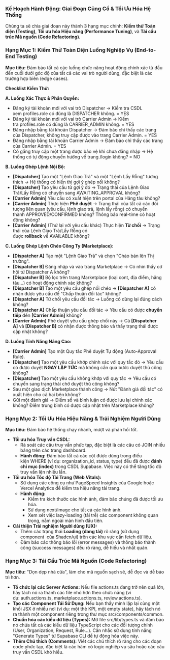 ### **Kế Hoạch Hành Động: Giai Đoạn Củng Cố & Tối Ưu Hóa Hệ Thống**

Chúng ta sẽ chia giai đoạn này thành 3 hạng mục chính: **Kiểm thử Toàn diện (Testing)**, **Tối ưu hóa Hiệu năng (Performance Tuning)**, và **Tái cấu trúc Mã nguồn (Code Refactoring)**.

### **Hạng Mục 1: Kiểm Thử Toàn Diện Luồng Nghiệp Vụ (End-to-End Testing)**

**Mục tiêu:** Đảm bảo tất cả các luồng chức năng hoạt động chính xác từ đầu đến cuối dưới góc độ của tất cả các vai trò người dùng, đặc biệt là các trường hợp biên (edge cases).

**Checklist Kiểm Thử:**

**A. Luồng Xác Thực & Phân Quyền:**

- Đăng ký tài khoản mới với vai trò Dispatcher -> Kiểm tra CSDL xem profiles.role có đúng là DISPATCHER không. = YES
- Đăng ký tài khoản mới với vai trò Carrier Admin -> Kiểm tra profiles.role có đúng là CARRIER_ADMIN không. = YES
- Đăng nhập bằng tài khoản Dispatcher -> Đảm bảo chỉ thấy các trang của Dispatcher, không truy cập được vào trang Carrier Admin. = YES
- Đăng nhập bằng tài khoản Carrier Admin -> Đảm bảo chỉ thấy các trang của Carrier Admin. = YES
- Cố gắng truy cập một trang được bảo vệ khi chưa đăng nhập -> Hệ thống có tự động chuyển hướng về trang /login không? = NO

**B. Luồng Ghép Lệnh Nội Bộ:**

- **[Dispatcher]** Tạo một "Lệnh Giao Trả" và một "Lệnh Lấy Rỗng" tương thích -> Hệ thống có hiển thị gợi ý ghép nối không?
- **[Dispatcher]** Tạo yêu cầu từ gợi ý đó -> Trạng thái của Lệnh Giao Trả/Lấy Rỗng có chuyển sang AWAITING_APPROVAL không?
- **[Carrier Admin]** Yêu cầu có xuất hiện trên portal của Hãng tàu không?
- **[Carrier Admin]** Thực hiện **Phê duyệt** -> Trạng thái của tất cả các đối tượng liên quan (yêu cầu, lệnh giao trả, lệnh lấy rỗng) có chuyển thành APPROVED/CONFIRMED không? Thông báo real-time có hoạt động không?
- **[Carrier Admin]** (Thử lại với yêu cầu khác) Thực hiện **Từ chối** -> Trạng thái của Lệnh Giao Trả/Lấy Rỗng có được **rollback** về AVAILABLE không?

**C. Luồng Ghép Lệnh Chéo Công Ty (Marketplace):**

- **[Dispatcher A]** Tạo một "Lệnh Giao Trả" và chọn "Chào bán lên Thị trường".
- **[Dispatcher B]** Đăng nhập và vào trang Marketplace -> Có nhìn thấy cơ hội từ Dispatcher A không?
- **[Dispatcher B]** Bộ lọc trên trang Marketplace (loại cont, địa điểm, hãng tàu...) có hoạt động chính xác không?
- **[Dispatcher B]** Tạo một yêu cầu ghép nối chéo -> **[Dispatcher A]** có nhận được yêu cầu để "Chấp thuận đối tác" không?
- **[Dispatcher A]** Từ chối yêu cầu đối tác -> Luồng có dừng lại đúng cách không?
- **[Dispatcher A]** Chấp thuận yêu cầu đối tác -> Yêu cầu có được **chuyển tiếp** đến **[Carrier Admin]** không?
- **[Carrier Admin]** Phê duyệt yêu cầu ghép chối này -> Cả **[Dispatcher A]** và **[Dispatcher B]** có nhận được thông báo và thấy trạng thái được cập nhật không?

**D. Luồng Tính Năng Nâng Cao:**

- **[Carrier Admin]** Tạo một Quy tắc Phê duyệt Tự động (Auto-Approval Rule).
- **[Dispatcher]** Tạo một yêu cầu khớp chính xác với quy tắc đó -> Yêu cầu có được duyệt **NGAY LẬP TỨC** mà không cần qua bước duyệt thủ công không?
- **[Dispatcher]** Tạo một yêu cầu không khớp với quy tắc -> Yêu cầu có chuyển sang trạng thái chờ duyệt thủ công không?
- Sau một giao dịch Marketplace thành công -> Nút "Đánh giá đối tác" có xuất hiện cho cả hai bên không?
- Gửi một đánh giá -> Điểm số và bình luận có được lưu lại chính xác không? Điểm trung bình có được cập nhật trên Marketplace không?

### **Hạng Mục 2: Tối Ưu Hóa Hiệu Năng & Trải Nghiệm Người Dùng**

**Mục tiêu:** Đảm bảo hệ thống chạy nhanh, mượt và phản hồi tốt.

- **Tối ưu hóa Truy vấn CSDL:**
    - Rà soát các câu truy vấn phức tạp, đặc biệt là các câu có JOIN nhiều bảng trên các trang dashboard.
    - **Hành động:** Đảm bảo tất cả các cột được dùng trong điều kiện WHERE (ví dụ: organization_id, status, type) đều đã được **đánh chỉ mục (index)** trong CSDL Supabase. Việc này có thể tăng tốc độ truy vấn lên nhiều lần.
- **Tối ưu hóa Tốc độ Tải Trang (Web Vitals):**
    - Sử dụng các công cụ như PageSpeed Insights của Google hoặc Vercel Analytics để kiểm tra hiệu năng tải trang.
    - **Hành động:**
        - Kiểm tra kích thước các hình ảnh, đảm bảo chúng đã được tối ưu hóa.
        - Sử dụng next/image cho tất cả các hình ảnh.
        - Xem xét việc lazy-loading (tải trễ) các component không quan trọng, nằm ngoài màn hình đầu tiên.
- **Cải thiện Trải nghiệm Người dùng (UX):**
    - Thêm các trạng thái **Loading (đang tải)** rõ ràng (sử dụng component <Skeleton> của Shadcn/ui) trên các khu vực cần fetch dữ liệu.
    - Đảm bảo các thông báo lỗi (error messages) và thông báo thành công (success messages) đều rõ ràng, dễ hiểu và nhất quán.

### **Hạng Mục 3: Tái Cấu Trúc Mã Nguồn (Code Refactoring)**

**Mục tiêu:** "Dọn dẹp nhà cửa", làm cho mã nguồn sạch sẽ, dễ đọc và dễ bảo trì hơn.

- **Tổ chức lại các Server Actions:** Nếu file actions.ts đang trở nên quá lớn, hãy tách nó ra thành các file nhỏ hơn theo chức năng (ví dụ: auth.actions.ts, marketplace.actions.ts, review.actions.ts).
- **Tạo các Component Tái Sử Dụng:** Nếu bạn thấy mình lặp lại cùng một khối JSX ở nhiều nơi (ví dụ: một thẻ KPI, một empty state), hãy tách nó ra thành một component riêng trong thư mục src/components/common.
- **Chuẩn hóa các kiểu dữ liệu (Types):** Mở file src/lib/types.ts và đảm bảo nó chứa tất cả các kiểu dữ liệu TypeScript cho các đối tượng chính (User, Organization, Request, Rule...). Cân nhắc sử dụng tính năng "Generate Types" từ Supabase CLI để tự động hóa việc này.
- **Thêm Chú thích (Comments):** Viết các chú thích rõ ràng cho các đoạn code phức tạp, đặc biệt là các hàm có logic nghiệp vụ sâu hoặc các câu truy vấn CSDL khó hiểu.